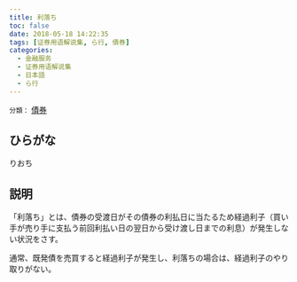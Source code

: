 ```yaml
---
title: 利落ち
toc: false
date: 2018-05-18 14:22:35
tags: [证券用语解说集, ら行, 債券]
categories:
  - 金融服务
  - 证券用语解说集
  - 日本語
  - ら行
---
```


`分類：` [債券](/tags/債券/)

## ひらがな

りおち

## 説明

「利落ち」とは、債券の受渡日がその債券の利払日に当たるため経過利子（買い手が売り手に支払う前回利払い日の翌日から受け渡し日までの利息）が発生しない状況をさす。

通常、既発債を売買すると経過利子が発生し、利落ちの場合は、経過利子のやり取りがない。
